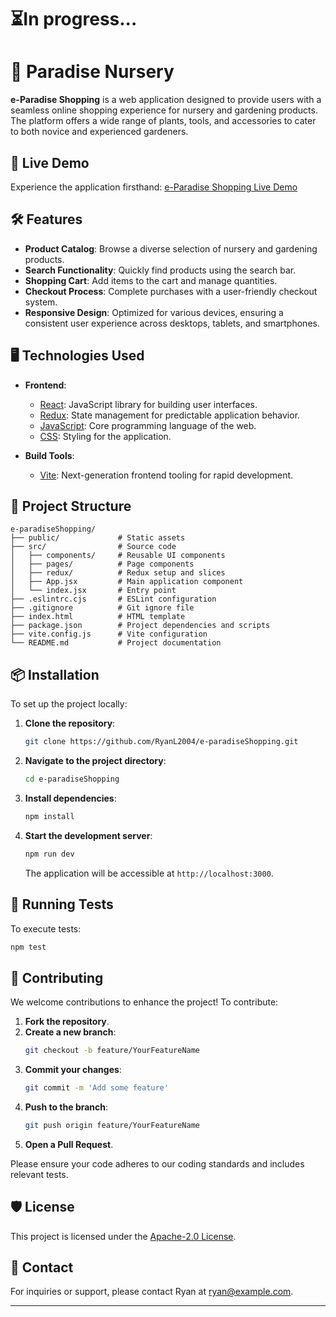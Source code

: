 # ⏳In progress...
# 🌿 Paradise Nursery 

**e-Paradise Shopping** is a web application designed to provide users with a seamless online shopping experience for nursery and gardening products. The platform offers a wide range of plants, tools, and accessories to cater to both novice and experienced gardeners.

## 🚀 Live Demo

Experience the application firsthand: [e-Paradise Shopping Live Demo](https://ryanl2004.github.io/e-paradiseShopping/)

## 🛠️ Features

- **Product Catalog**: Browse a diverse selection of nursery and gardening products.
- **Search Functionality**: Quickly find products using the search bar.
- **Shopping Cart**: Add items to the cart and manage quantities.
- **Checkout Process**: Complete purchases with a user-friendly checkout system.
- **Responsive Design**: Optimized for various devices, ensuring a consistent user experience across desktops, tablets, and smartphones.

## 🖥️ Technologies Used

- **Frontend**:
  - [React](https://reactjs.org/): JavaScript library for building user interfaces.
  - [Redux](https://redux.js.org/): State management for predictable application behavior.
  - [JavaScript](https://developer.mozilla.org/en-US/docs/Web/JavaScript): Core programming language of the web.
  - [CSS](https://developer.mozilla.org/en-US/docs/Web/CSS): Styling for the application.

- **Build Tools**:
  - [Vite](https://vitejs.dev/): Next-generation frontend tooling for rapid development.

## 📂 Project Structure

```
e-paradiseShopping/
├── public/             # Static assets
├── src/                # Source code
│   ├── components/     # Reusable UI components
│   ├── pages/          # Page components
│   ├── redux/          # Redux setup and slices
│   ├── App.jsx         # Main application component
│   └── index.jsx       # Entry point
├── .eslintrc.cjs       # ESLint configuration
├── .gitignore          # Git ignore file
├── index.html          # HTML template
├── package.json        # Project dependencies and scripts
├── vite.config.js      # Vite configuration
└── README.md           # Project documentation
```

## 📦 Installation

To set up the project locally:

1. **Clone the repository**:
   ```bash
   git clone https://github.com/RyanL2004/e-paradiseShopping.git
   ```
2. **Navigate to the project directory**:
   ```bash
   cd e-paradiseShopping
   ```
3. **Install dependencies**:
   ```bash
   npm install
   ```
4. **Start the development server**:
   ```bash
   npm run dev
   ```
   The application will be accessible at `http://localhost:3000`.

## 🧪 Running Tests

To execute tests:

```bash
npm test
```

## 🤝 Contributing

We welcome contributions to enhance the project! To contribute:

1. **Fork the repository**.
2. **Create a new branch**:
   ```bash
   git checkout -b feature/YourFeatureName
   ```
3. **Commit your changes**:
   ```bash
   git commit -m 'Add some feature'
   ```
4. **Push to the branch**:
   ```bash
   git push origin feature/YourFeatureName
   ```
5. **Open a Pull Request**.

Please ensure your code adheres to our coding standards and includes relevant tests.

## 🛡️ License

This project is licensed under the [Apache-2.0 License](LICENSE).

## 📧 Contact

For inquiries or support, please contact Ryan at [ryan@example.com](mailto:ryan@example.com).

---
